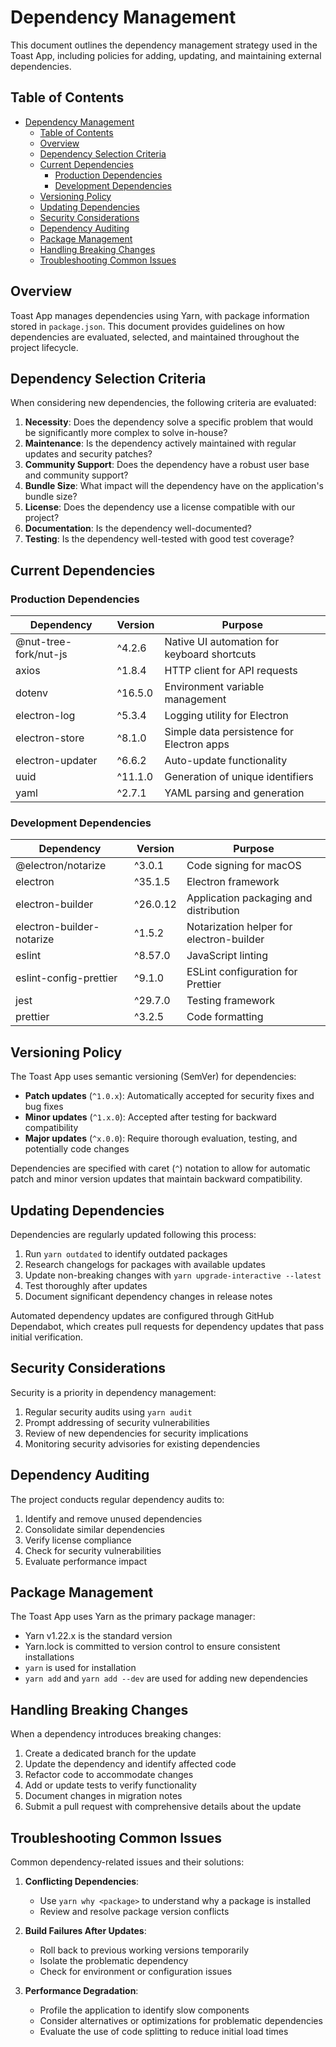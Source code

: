 # Dependency Management

This document outlines the dependency management strategy used in the Toast App, including policies for adding, updating, and maintaining external dependencies.

## Table of Contents

- [Dependency Management](#dependency-management)
  - [Table of Contents](#table-of-contents)
  - [Overview](#overview)
  - [Dependency Selection Criteria](#dependency-selection-criteria)
  - [Current Dependencies](#current-dependencies)
    - [Production Dependencies](#production-dependencies)
    - [Development Dependencies](#development-dependencies)
  - [Versioning Policy](#versioning-policy)
  - [Updating Dependencies](#updating-dependencies)
  - [Security Considerations](#security-considerations)
  - [Dependency Auditing](#dependency-auditing)
  - [Package Management](#package-management)
  - [Handling Breaking Changes](#handling-breaking-changes)
  - [Troubleshooting Common Issues](#troubleshooting-common-issues)

## Overview

Toast App manages dependencies using Yarn, with package information stored in `package.json`. This document provides guidelines on how dependencies are evaluated, selected, and maintained throughout the project lifecycle.

## Dependency Selection Criteria

When considering new dependencies, the following criteria are evaluated:

1. **Necessity**: Does the dependency solve a specific problem that would be significantly more complex to solve in-house?
2. **Maintenance**: Is the dependency actively maintained with regular updates and security patches?
3. **Community Support**: Does the dependency have a robust user base and community support?
4. **Bundle Size**: What impact will the dependency have on the application's bundle size?
5. **License**: Does the dependency use a license compatible with our project?
6. **Documentation**: Is the dependency well-documented?
7. **Testing**: Is the dependency well-tested with good test coverage?

## Current Dependencies

### Production Dependencies

| Dependency | Version | Purpose |
|------------|---------|---------|
| @nut-tree-fork/nut-js | ^4.2.6 | Native UI automation for keyboard shortcuts |
| axios | ^1.8.4 | HTTP client for API requests |
| dotenv | ^16.5.0 | Environment variable management |
| electron-log | ^5.3.4 | Logging utility for Electron |
| electron-store | ^8.1.0 | Simple data persistence for Electron apps |
| electron-updater | ^6.6.2 | Auto-update functionality |
| uuid | ^11.1.0 | Generation of unique identifiers |
| yaml | ^2.7.1 | YAML parsing and generation |

### Development Dependencies

| Dependency | Version | Purpose |
|------------|---------|---------|
| @electron/notarize | ^3.0.1 | Code signing for macOS |
| electron | ^35.1.5 | Electron framework |
| electron-builder | ^26.0.12 | Application packaging and distribution |
| electron-builder-notarize | ^1.5.2 | Notarization helper for electron-builder |
| eslint | ^8.57.0 | JavaScript linting |
| eslint-config-prettier | ^9.1.0 | ESLint configuration for Prettier |
| jest | ^29.7.0 | Testing framework |
| prettier | ^3.2.5 | Code formatting |

## Versioning Policy

The Toast App uses semantic versioning (SemVer) for dependencies:

- **Patch updates** (`^1.0.x`): Automatically accepted for security fixes and bug fixes
- **Minor updates** (`^1.x.0`): Accepted after testing for backward compatibility
- **Major updates** (`^x.0.0`): Require thorough evaluation, testing, and potentially code changes

Dependencies are specified with caret (`^`) notation to allow for automatic patch and minor version updates that maintain backward compatibility.

## Updating Dependencies

Dependencies are regularly updated following this process:

1. Run `yarn outdated` to identify outdated packages
2. Research changelogs for packages with available updates
3. Update non-breaking changes with `yarn upgrade-interactive --latest`
4. Test thoroughly after updates
5. Document significant dependency changes in release notes

Automated dependency updates are configured through GitHub Dependabot, which creates pull requests for dependency updates that pass initial verification.

## Security Considerations

Security is a priority in dependency management:

1. Regular security audits using `yarn audit`
2. Prompt addressing of security vulnerabilities
3. Review of new dependencies for security implications
4. Monitoring security advisories for existing dependencies

## Dependency Auditing

The project conducts regular dependency audits to:

1. Identify and remove unused dependencies
2. Consolidate similar dependencies
3. Verify license compliance
4. Check for security vulnerabilities
5. Evaluate performance impact

## Package Management

The Toast App uses Yarn as the primary package manager:

- Yarn v1.22.x is the standard version
- Yarn.lock is committed to version control to ensure consistent installations
- `yarn` is used for installation
- `yarn add` and `yarn add --dev` are used for adding new dependencies

## Handling Breaking Changes

When a dependency introduces breaking changes:

1. Create a dedicated branch for the update
2. Update the dependency and identify affected code
3. Refactor code to accommodate changes
4. Add or update tests to verify functionality
5. Document changes in migration notes
6. Submit a pull request with comprehensive details about the update

## Troubleshooting Common Issues

Common dependency-related issues and their solutions:

1. **Conflicting Dependencies**:
   - Use `yarn why <package>` to understand why a package is installed
   - Review and resolve package version conflicts

2. **Build Failures After Updates**:
   - Roll back to previous working versions temporarily
   - Isolate the problematic dependency
   - Check for environment or configuration issues

3. **Performance Degradation**:
   - Profile the application to identify slow components
   - Consider alternatives or optimizations for problematic dependencies
   - Evaluate the use of code splitting to reduce initial load times